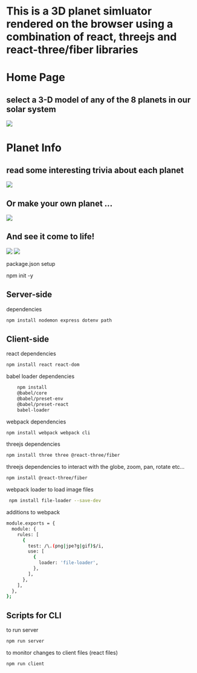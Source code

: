 #  This is a 3D planet simluator rendered on the browser using a combination of react, threejs and react-three/fiber libraries

# Home Page

## select a 3-D model of any of the 8 planets in our solar system

<img src ='https://res.cloudinary.com/darp0mj9i/image/upload/v1668106367/icons/homepages/Screen_Shot_2022-11-10_at_12.50.45_v05uza.jpg'/>

# Planet Info

## read some interesting trivia about each planet

<img src ='https://res.cloudinary.com/darp0mj9i/image/upload/v1661969855/samples/planet_thumbnails/textures/Screen_Shot_2022-08-31_at_13.17.18_my3adj.jpg'/>

## Or make your own planet ...

<img src ='https://res.cloudinary.com/darp0mj9i/image/upload/v1661969808/samples/planet_thumbnails/textures/Screen_Shot_2022-08-31_at_13.13.39_czamdj.jpg'/>

## And see it come to life!

<img src ='https://res.cloudinary.com/darp0mj9i/image/upload/v1661969799/samples/planet_thumbnails/textures/Screen_Shot_2022-08-31_at_13.13.00_vye4ql.jpg'/>

<img src='https://res.cloudinary.com/darp0mj9i/image/upload/v1661970399/samples/planet_thumbnails/textures/Screen_Shot_2022-08-31_at_13.25.36_f3p24f.jpg'/>

package.json setup

  npm init -y

## Server-side

dependencies
```sh
npm install nodemon express dotenv path
```

## Client-side
react dependencies

```sh
npm install react react-dom
```

babel loader dependencies

```sh
    npm install
    @babel/core
    @babel/preset-env
    @babel/preset-react
    babel-loader
```

webpack dependencies
```sh
npm install webpack webpack cli
```
threejs dependencies

```sh
npm install three three @react-three/fiber
```

threejs dependencies to interact with the globe, zoom, pan, rotate etc...
```sh
npm install @react-three/fiber
```

webpack loader to load image files

```sh
 npm install file-loader --save-dev
 ```

additions to webpack

```sh
module.exports = {
  module: {
    rules: [
      {
        test: /\.(png|jpe?g|gif)$/i,
        use: [
          {
            loader: 'file-loader',
          },
        ],
      },
    ],
  },
};
```
## Scripts for CLI

to run server

```sh
npm run server
```
to monitor changes to client files (react files)

```sh
npm run client
```

